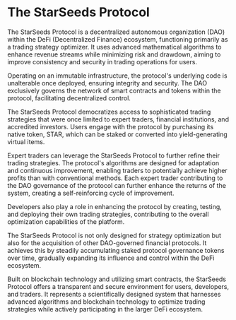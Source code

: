 # The StarSeeds Protocol

The StarSeeds Protocol is a decentralized autonomous organization (DAO) within the DeFi (Decentralized Finance) ecosystem, functioning primarily as a trading strategy optimizer. It uses advanced mathematical algorithms to enhance revenue streams while minimizing risk and drawdown, aiming to improve consistency and security in trading operations for users.

Operating on an immutable infrastructure, the protocol's underlying code is unalterable once deployed, ensuring integrity and security. The DAO exclusively governs the network of smart contracts and tokens within the protocol, facilitating decentralized control.

The StarSeeds Protocol democratizes access to sophisticated trading strategies that were once limited to expert traders, financial institutions, and accredited investors. Users engage with the protocol by purchasing its native token, STAR, which can be staked or converted into yield-generating virtual items.

Expert traders can leverage the StarSeeds Protocol to further refine their trading strategies. The protocol's algorithms are designed for adaptation and continuous improvement, enabling traders to potentially achieve higher profits than with conventional methods. Each expert trader contributing to the DAO governance of the protocol can further enhance the returns of the system, creating a self-reinforcing cycle of improvement.

Developers also play a role in enhancing the protocol by creating, testing, and deploying their own trading strategies, contributing to the overall optimization capabilities of the platform.

The StarSeeds Protocol is not only designed for strategy optimization but also for the acquisition of other DAO-governed financial protocols. It achieves this by steadily accumulating staked protocol governance tokens over time, gradually expanding its influence and control within the DeFi ecosystem.

Built on blockchain technology and utilizing smart contracts, the StarSeeds Protocol offers a transparent and secure environment for users, developers, and traders. It represents a scientifically designed system that harnesses advanced algorithms and blockchain technology to optimize trading strategies while actively participating in the larger DeFi ecosystem.
